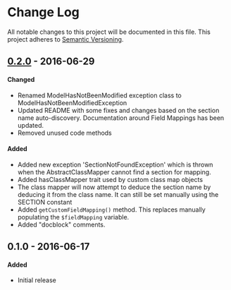 # Change Log
All notable changes to this project will be documented in this file.
This project adheres to [Semantic Versioning](http://semver.org/).

## [0.2.0] - 2016-06-29
#### Changed
- Renamed ModelHasNotBeenModified exception class to ModelHasNotBeenModifiedException
- Updated README with some fixes and changes based on the section name auto-discovery. Documentation around Field Mappings has been updated.
- Removed unused code methods

#### Added
- Added new exception 'SectionNotFoundException' which is thrown when the AbstractClassMapper cannot find a section for mapping.
- Added hasClassMapper trait used by custom class map objects
- The class mapper will now attempt to deduce the section name by deducing it from the class name. It can still be set manually using the SECTION constant
- Added `getCustomFieldMapping()` method. This replaces manually populating the `$fieldMapping` variable.
- Added "docblock" comments.

## 0.1.0 - 2016-06-17
#### Added
- Initial release

[0.2.0]: https://github.com/pointybeard/symphony-classmapper/compare/0.1.0...0.2.0
